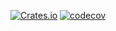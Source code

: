 [![Crates.io](https://img.shields.io/crates/v/defaultdict.svg)](https://crates.io/crates/defaultdict)
[![codecov](https://codecov.io/gh/MitchellBerend/defaultdict/branch/master/graph/badge.svg?token=S1VNH7GNGP)](https://codecov.io/gh/MitchellBerend/defaultdict)
